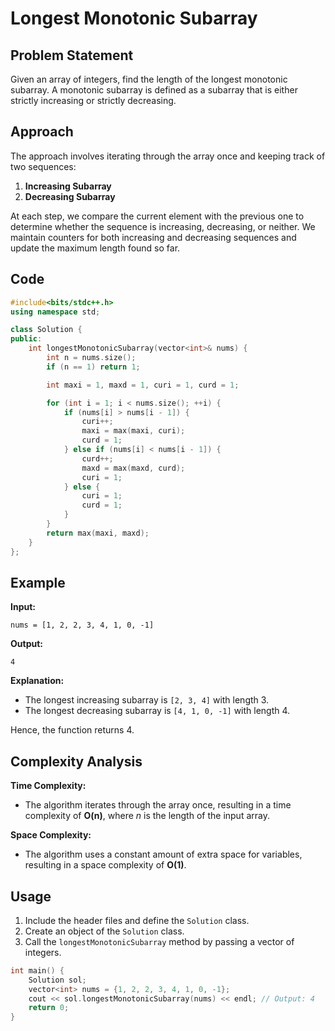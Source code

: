 # Longest Monotonic Subarray

## Problem Statement

Given an array of integers, find the length of the longest monotonic subarray. A monotonic subarray is defined as a subarray that is either strictly increasing or strictly decreasing.

## Approach

The approach involves iterating through the array once and keeping track of two sequences:
1. **Increasing Subarray**
2. **Decreasing Subarray**

At each step, we compare the current element with the previous one to determine whether the sequence is increasing, decreasing, or neither. We maintain counters for both increasing and decreasing sequences and update the maximum length found so far.

## Code

```cpp
#include<bits/stdc++.h>
using namespace std;

class Solution {
public:
    int longestMonotonicSubarray(vector<int>& nums) {
        int n = nums.size();
        if (n == 1) return 1;

        int maxi = 1, maxd = 1, curi = 1, curd = 1;

        for (int i = 1; i < nums.size(); ++i) {
            if (nums[i] > nums[i - 1]) {
                curi++;
                maxi = max(maxi, curi);
                curd = 1;
            } else if (nums[i] < nums[i - 1]) {
                curd++;
                maxd = max(maxd, curd);
                curi = 1;
            } else {
                curi = 1;
                curd = 1;
            }
        }
        return max(maxi, maxd);
    }
};
```

## Example

**Input:**
```
nums = [1, 2, 2, 3, 4, 1, 0, -1]
```

**Output:**
```
4
```

**Explanation:**
- The longest increasing subarray is `[2, 3, 4]` with length 3.
- The longest decreasing subarray is `[4, 1, 0, -1]` with length 4.

Hence, the function returns 4.

## Complexity Analysis

**Time Complexity:**
- The algorithm iterates through the array once, resulting in a time complexity of **O(n)**, where *n* is the length of the input array.

**Space Complexity:**
- The algorithm uses a constant amount of extra space for variables, resulting in a space complexity of **O(1)**.

## Usage

1. Include the header files and define the `Solution` class.
2. Create an object of the `Solution` class.
3. Call the `longestMonotonicSubarray` method by passing a vector of integers.

```cpp
int main() {
    Solution sol;
    vector<int> nums = {1, 2, 2, 3, 4, 1, 0, -1};
    cout << sol.longestMonotonicSubarray(nums) << endl; // Output: 4
    return 0;
}
```

